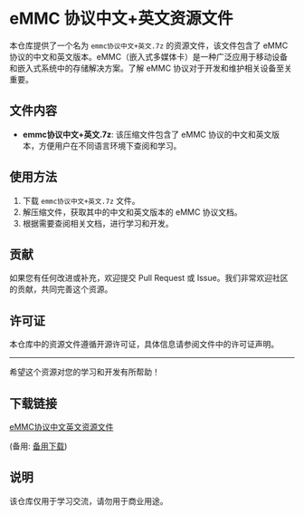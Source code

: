 # eMMC 协议中文+英文资源文件

本仓库提供了一个名为 `emmc协议中文+英文.7z` 的资源文件，该文件包含了 eMMC 协议的中文和英文版本。eMMC（嵌入式多媒体卡）是一种广泛应用于移动设备和嵌入式系统中的存储解决方案。了解 eMMC 协议对于开发和维护相关设备至关重要。

## 文件内容

- **emmc协议中文+英文.7z**: 该压缩文件包含了 eMMC 协议的中文和英文版本，方便用户在不同语言环境下查阅和学习。

## 使用方法

1. 下载 `emmc协议中文+英文.7z` 文件。
2. 解压缩文件，获取其中的中文和英文版本的 eMMC 协议文档。
3. 根据需要查阅相关文档，进行学习和开发。

## 贡献

如果您有任何改进或补充，欢迎提交 Pull Request 或 Issue。我们非常欢迎社区的贡献，共同完善这个资源。

## 许可证

本仓库中的资源文件遵循开源许可证，具体信息请参阅文件中的许可证声明。

---

希望这个资源对您的学习和开发有所帮助！

## 下载链接
[eMMC协议中文英文资源文件](https://pan.quark.cn/s/b55450b896a5) 

(备用: [备用下载](https://pan.baidu.com/s/1MjDXv6Zrfq4rjDq4uRX6qQ?pwd=1223))

## 说明

该仓库仅用于学习交流，请勿用于商业用途。
